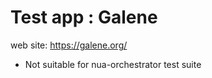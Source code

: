 # Test app : Galene

web site: https://galene.org/

  -   Not suitable for nua-orchestrator test suite
